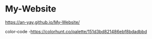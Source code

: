 # My-Website

https://an-yay.github.io/My-Website/

color-code -https://colorhunt.co/palette/151d3bd821486ebf8bdadbbd
